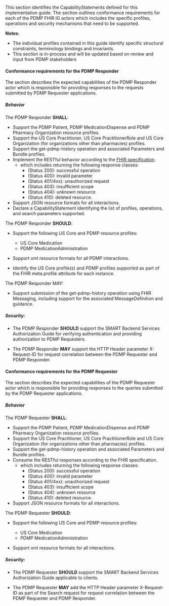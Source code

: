 This section identifies the CapabilityStatements defined for this implementation guide. The section outlines conformance requirements for each of the PDMP FHIR IG actors which includes the specific profiles, operations and security mechanisms that need to be supported.

**Notes**: 
* The individual profiles contained in this guide identify specific structural constraints, terminology bindings and invariants.
* This section is in-process and will be updated based on review and input from PDMP stakeholders

#### Conformance requirements for the PDMP Responder

The section describes the expected capabilities of the PDMP Responder actor which is responsible for providing responses to the requests submitted by PDMP Requester applications.

##### Behavior

The PDMP Responder **SHALL**:

* Support the PDMP Patient, PDMP MedicationDispense and PDMP Pharmacy Organization resource profiles.
* Support the US Core Practitioner, US Core PractitionerRole and US Core Organization (for organizations other than pharmacies) profiles.
* Support the get-pdmp-history operation and associated Parameters and Bundle profiles.
* Implement the RESTful behavior according to the [FHIR specification](https://www.hl7.org/fhir/http.html).
	* which includes returning the following response classes:
		* (Status 200): successful operation
		* (Status 400): invalid parameter
		* (Status 401/4xx): unauthorized request
		* (Status 403): insufficient scope
		* (Status 404): unknown resource
		* (Status 410): deleted resource.
* Support JSON resource formats for all  interactions.
* Declare a CapabilityStatement identifying the list of profiles, operations, and search parameters supported.

The PDMP Responder **SHOULD**:

* Support the following US Core and PDMP resource profiles:
	* US Core Medication
	* PDMP MedicationAdministration

* Support xml resource formats for all PDMP interactions.
* Identify the US Core profile(s) and PDMP profiles supported as part of the FHIR meta.profile attribute for each instance.

The PDMP Responder MAY:

* Support submission of the get-pdmp-history operation using FHIR Messaging, including support for the associated MessageDefinition and guidance.


##### Security:

* The PDMP Responder **SHOULD** support the SMART Backend Services Authorization Guide for verifying authentication and providing authorization to PDMP Requesters.

* The PDMP Responder **MAY** support the HTTP Header parameter X-Request-ID for request correlation between the PDMP Requester and PDMP Responder.


#### Conformance requirements for the PDMP Requester

The section describes the expected capabilities of the PDMP Requester actor which is responsible for providing responses to the queries submitted by the PDMP Requester applications.


##### Behavior

The PDMP Requester **SHALL**:

* Support the PDMP Patient, PDMP MedicationDispense and PDMP Pharmacy Organization resource profiles.
* Support the US Core Practitioner, US Core PractitionerRole and US Core Organization (for organizations other than pharmacies) profiles.
* Support the get-pdmp-history operation and associated Parameters and Bundle profiles.
* Consume the RESTful responses according to the FHIR specification.
	* which includes returning the following response classes:
		* (Status 200): successful operation
		* (Status 400): invalid parameter
		* (Status 401/4xx): unauthorized request
		* (Status 403): insufficient scope
		* (Status 404): unknown resource
		* (Status 410): deleted resource.
* Support JSON resource formats for all  interactions.

The PDMP Requester **SHOULD**:

* Support the following US Core and PDMP resource profiles:
	* US Core Medication
	* PDMP MedicationAdministration

* Support xml resource formats for all  interactions.



##### Security:

* The PDMP Requester **SHOULD** support the SMART Backend Services Authorization Guide applicable to clients.

* The PDMP Requester **MAY** add the HTTP Header parameter X-Request-ID as part of the Search request for request correlation between the PDMP Requester and PDMP Responder.



<br>




